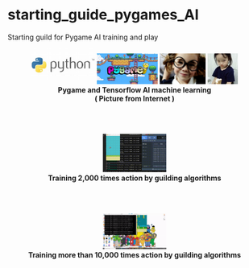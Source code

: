 # starting_guide_pygames_AI
Starting guild for Pygame AI training and play

<p align="center" width="100%">
    <img width="25%" src="https://github.com/jkaewprateep/Python_and_CURL/blob/main/Python.jpg">
    <img width="24%" src="https://github.com/jkaewprateep/starting_guide_pygames_AI/blob/main/pygame.jpg">
    <img width="18%" src="https://github.com/jkaewprateep/starting_guide_pygames_AI/blob/main/image10.jpg">
    <img width="12%" src="https://github.com/jkaewprateep/starting_guide_pygames_AI/blob/main/image6.jpg"> </br>
    <b> Pygame and Tensorflow AI machine learning </b> </br>
    <b> ( Picture from Internet ) </b> </br>
</p>
</br>
</br>

<p align="center" width="100%">
    <img width="25%" src="https://github.com/jkaewprateep/starting_guide_pygames_AI/blob/main/2000%20hits-training.gif"></br>
    <b> Training 2,000 times action by guilding algorithms </b> </br>
</p>
</br>
</br>

<p align="center" width="100%">
    <img width="25%" src="https://github.com/jkaewprateep/starting_guide_pygames_AI/blob/main/FlappyBird_small.gif"></br>
    <b> Training more than 10,000 times action by guilding algorithms </b> </br>
</p>
</br>
</br>
